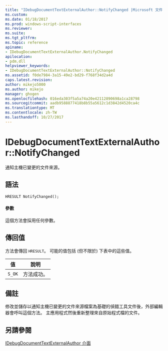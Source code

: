 ```yaml
---
title: "IDebugDocumentTextExternalAuthor::NotifyChanged |Microsoft 文件"
ms.custom: 
ms.date: 01/18/2017
ms.prod: windows-script-interfaces
ms.reviewer: 
ms.suite: 
ms.tgt_pltfrm: 
ms.topic: reference
apiname:
- IDebugDocumentTextExternalAuthor.NotifyChanged
apilocation:
- pdm.dll
helpviewer_keywords:
- IDebugDocumentTextExternalAuthor::NotifyChanged
ms.assetid: f0de7984-3a15-49e2-bd29-f768f34d2a4d
caps.latest.revision: 
author: mikejo5000
ms.author: mikejo
manager: ghogen
ms.openlocfilehash: 016eda303f5a5a74a20e42112890698a1ca28798
ms.sourcegitcommit: aadb9588877418b8b55a5612c1d3842d4520ca4c
ms.translationtype: MT
ms.contentlocale: zh-TW
ms.lasthandoff: 10/27/2017
---
```

# <a name="idebugdocumenttextexternalauthornotifychanged"></a>IDebugDocumentTextExternalAuthor::NotifyChanged
通知主機已變更的文件來源。  
  
## <a name="syntax"></a>語法  
  
```  
HRESULT NotifyChanged();  
```  
  
#### <a name="parameters"></a>參數  
 這個方法會採用任何參數。  
  
## <a name="return-value"></a>傳回值  
 方法會傳回 `HRESULT`。 可能的值包括 (但不限於) 下表中的這些值。  
  
|值|說明|  
|-----------|-----------------|  
|`S_OK`|方法成功。|  
  
## <a name="remarks"></a>備註  
 修改並儲存以通知主機已變更的文件來源檔案為基礎的偵錯工具文件後，外部編輯器會呼叫這個方法。 主應用程式然後重新整理來自原始程式檔的文件。  
  
## <a name="see-also"></a>另請參閱  
 [IDebugDocumentTextExternalAuthor 介面](../../winscript/reference/idebugdocumenttextexternalauthor-interface.md)